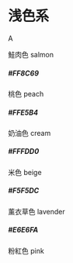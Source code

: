 # 浅色系
A



鮭肉色 salmon
 

##### #FF8C69
 


桃色 peach
 

##### #FFE5B4
 


奶油色 cream
 

##### #FFFDD0


米色 beige
 

##### #F5F5DC


薰衣草色 lavender
 

##### #E6E6FA



粉紅色 pink
